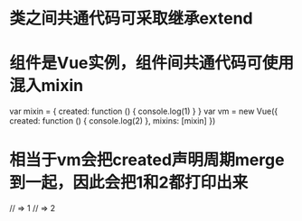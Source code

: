 # 类之间共通代码可采取继承extend
# 组件是Vue实例，组件间共通代码可使用混入mixin
var mixin = {
  created: function () { console.log(1) }
}
var vm = new Vue({
  created: function () { console.log(2) },
  mixins: [mixin]
})
# 相当于vm会把created声明周期merge到一起，因此会把1和2都打印出来
// => 1
// => 2